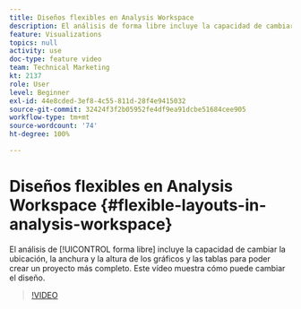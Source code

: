 ```yaml
---
title: Diseños flexibles en Analysis Workspace
description: El análisis de forma libre incluye la capacidad de cambiar la ubicación, la anchura y la altura de los gráficos y las tablas para poder crear un proyecto más completo. Este vídeo muestra cómo puede cambiar el diseño.
feature: Visualizations
topics: null
activity: use
doc-type: feature video
team: Technical Marketing
kt: 2137
role: User
level: Beginner
exl-id: 44e8cded-3ef8-4c55-811d-28f4e9415032
source-git-commit: 32424f3f2b05952fe4df9ea91dcbe51684cee905
workflow-type: tm+mt
source-wordcount: '74'
ht-degree: 100%

---
```


# Diseños flexibles en Analysis Workspace {#flexible-layouts-in-analysis-workspace}

El análisis de [!UICONTROL forma libre] incluye la capacidad de cambiar la ubicación, la anchura y la altura de los gráficos y las tablas para poder crear un proyecto más completo. Este vídeo muestra cómo puede cambiar el diseño.

>[!VIDEO](https://video.tv.adobe.com/v/24706/?quality=12)
